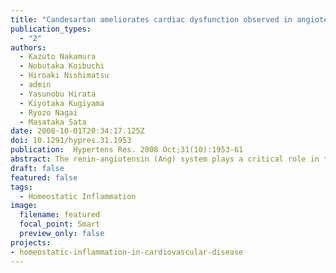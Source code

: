 ```yaml
---
title: "Candesartan ameliorates cardiac dysfunction observed in angiotensin-converting enzyme 2-deficient mice"
publication_types:
  - "2"
authors:
  - Kazuto Nakamura
  - Nobutaka Koibuchi
  - Hiroaki Nishimatsu
  - admin
  - Yasunobu Hirata
  - Kiyotaka Kugiyama
  - Ryozo Nagai
  - Masataka Sata
date: 2008-10-01T20:34:17.125Z
doi: 10.1291/hypres.31.1953
publication:  Hypertens Res. 2008 Oct;31(10):1953-61
abstract: The renin-angiotensin (Ang) system plays a critical role in the regulation of blood pressure, body fluid, electrolyte homeostasis, and organ remodeling under physiological and pathological conditions. The carboxypeptidase ACE2 is a homologue of angiotensin-converting enzyme (ACE). It has been reported that ACE2-deficient mice develop cardiac dysfunction with increased plasma levels of Ang II. However, the molecular mechanism by which genetic disruption of ACE2 results in heart dysfunction is not fully understood. Here, we generated mice with targeted disruption of the Ace2 gene and compared the cardiovascular function of ACE2(-/y) mice with that of their wild-type littermates. ACE2-deficient mice were viable and fertile and lacked any gross structural abnormalities. Echocardiographic study detected no functional difference between ACE2(-/y) and wild-type mice at 12 weeks of age. Twenty-four-week-old ACE2(-/y) mice displayed significantly enlarged hearts with impaired systolic and diastolic function. The Ang II level was elevated in the plasma and heart of ACE2(-/y) mice. Pharmacological blockade of Ang II type 1 receptor (AT1) with candesartan attenuated the development of cardiac dysfunction in ACE2(-/y) mice. These results suggest that enhanced stimulation of AT1 may play a role in the development of cardiac dysfunction observed in ACE2-deficient mice. 
draft: false
featured: false
tags: 
  - Homeostatic Inflammation
image:
  filename: featured
  focal_point: Smart
  preview_only: false
projects: 
- homeostatic-inflammation-in-cardiovascular-disease
---
```


